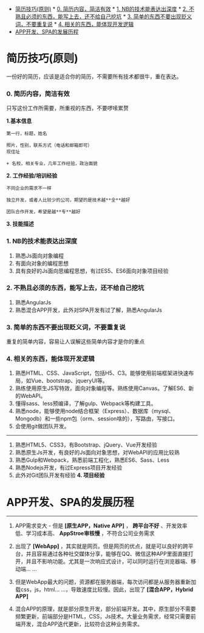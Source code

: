 
<!-- toc orderedList:0 depthFrom:1 depthTo:6 -->

* [简历技巧(原则)](#简历技巧原则)
        * [0. 简历内容，简洁有效](#0-简历内容简洁有效)
        * [1. NB的技术能表达出深度](#1-nb的技术能表达出深度)
        * [2. 不熟且必须的东西，能写上去，还不给自己挖坑](#2-不熟且必须的东西能写上去还不给自己挖坑)
        * [3. 简单的东西不要出现贬义词，不要重复说](#3-简单的东西不要出现贬义词不要重复说)
        * [4. 相关的东西，能体现开发逻辑](#4-相关的东西能体现开发逻辑)
* [APP开发、SPA的发展历程](#app开发-spa的发展历程)

<!-- tocstop -->

# 简历技巧(原则)
一份好的简历，应该是适合你的简历，不需要所有技术都很牛，重在表达。

### 0. 简历内容，简洁有效

只写这份工作所需要，所重视的东西，不要啰嗦累赘

**1.基本信息**

    第一行，标题，姓名

    照片，性别，联系方式（电话和邮箱即可）
    现住址

    + 名校，相关专业，几年工作经验，政治面貌

**2. 工作经验/培训经验**

    不同企业的需求不一样

    独立开发，或者人比较少的公司，期望的是技术越**全**越好

    团队合作开发，希望是越**专**越好

**3. 技能描述**

### 1. NB的技术能表达出深度
1. 熟悉Js面向对象编程
2. 有面向对象的编程思想
3. 具有良好的Js面向思编程思想，有过ES5、ES6面向对象项目经验
### 2. 不熟且必须的东西，能写上去，还不给自己挖坑
1. 熟悉AngularJs
2. 熟悉混合APP开发，此外对SPA开发有过了解，熟悉AngularJs
### 3. 简单的东西不要出现贬义词，不要重复说
重复的简单内容，容易让人误解这些简单内容才是你的重点
### 4. 相关的东西，能体现开发逻辑
1. 熟悉HTML、CSS、JavaScript，包括H5、C3。能够使用前端框架进快速布局，如Vue、bootstrap、jqueryUI等。
2. 熟练使用原生JS写特效，面向对象编程等。熟练使用Canvas。了解ES6、新的WebAPI。
3. 懂得sass、less预编译，了解gulp、Webpack等构建工具。
4. 熟悉node，能够使用node结合框架（Express）、数据库（mysql、Mongodb）和一些npm包（orm、session啥的），写路由，写接口。
5. 会使用git做团队开发。
---
1. 熟悉HTML5、CSS3，有Bootstrap、jQuery、Vue开发经验
2. 熟悉原生Js开发，有良好的Js面向对象思想，对WebAPI的应用比较熟
3. 熟悉Gulp和Webpack，熟悉前端工程化，熟悉ES6、Sass、Less
4. 熟悉Nodejs开发，有过Express项目开发经验
5. 此外对Git团队开发有经验
**4. 项目经验**
# APP开发、SPA的发展历程
---
1. APP需求变大 - 但是 **[原生APP，Native APP]** ， **跨平台不好** 、开发效率低、学习成本高、 **AppStroe审核慢** ，不符合公司业务需求

2. 出现了 **[WebApp]** ，其实就是网页。但是网页的优点，就是可以良好的跨平台，并且容易通过各种社交媒体分享，能够在QQ、微信这种APP里面直接打开，并且不影响功能。尤其是一次响应式设计，可以同时运行在浏览器端、移动端... ...

3. 但是WebApp最大的问题，资源都在服务器端，每次访问都是从服务器重新加载css，js，html... ...，导致速度比较慢。因此，出现了 **[混合APP，Hybrid APP]**
4. 混合APP的原理，就是部分原生开发，部分前端开发。其中，原生部分不需要频繁更新，前端部分是HTML，CSS，Js技术。大量业务需求，经常只需要前端开发，混合APP迭代更新，比较符合这种业务需求。
